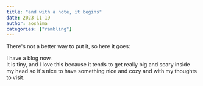 ```yaml
---
title: "and with a note, it begins"
date: 2023-11-19
author: aoshima
categories: ["rambling"]
---
```


There's not a better way to put it, so here it goes:

I have a blog now.  
It is tiny, and I love this because it tends to get really big and scary inside my head so it's nice to have something nice and cozy and with my thoughts to visit.

